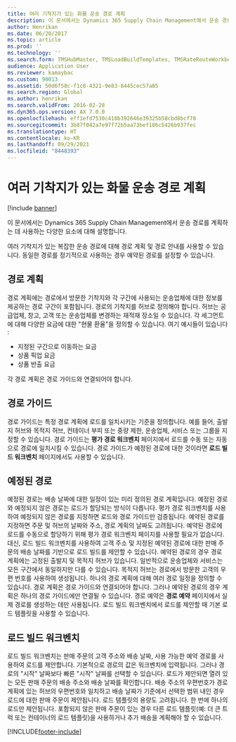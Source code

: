```yaml
---
title: 여러 기착지가 있는 화물 운송 경로 계획
description: 이 문서에서는 Dynamics 365 Supply Chain Management에서 운송 경로를 계획하는 데 사용하는 다양한 요소에 대해 설명합니다.
author: Henrikan
ms.date: 06/20/2017
ms.topic: article
ms.prod: ''
ms.technology: ''
ms.search.form: TMSHubMaster, TMSLoadBuildTemplates, TMSRateRouteWorkbench, TMSRouteGuide, TMSRoutePlan, TMSRouteWorkbench, WHSLoadTemplate, TMSRouteSchedule, TMSRouteRateDetail
audience: Application User
ms.reviewer: kamaybac
ms.custom: 90013
ms.assetid: 50d6f58c-f1c8-4321-9e83-8445cec57a85
ms.search.region: Global
ms.author: henrikan
ms.search.validFrom: 2016-02-28
ms.dyn365.ops.version: AX 7.0.0
ms.openlocfilehash: eff1efd7530c410b392646e39325b58cbd8bcf78
ms.sourcegitcommit: 3b87f042a7e97f72b5aa73bef186c5426b937fec
ms.translationtype: HT
ms.contentlocale: ko-KR
ms.lasthandoff: 09/29/2021
ms.locfileid: "8448393"
---
```

# <a name="plan-freight-transportation-routes-with-multiple-stops"></a>여러 기착지가 있는 화물 운송 경로 계획

[!include [banner](../includes/banner.md)]

이 문서에서는 Dynamics 365 Supply Chain Management에서 운송 경로를 계획하는 데 사용하는 다양한 요소에 대해 설명합니다.

여러 기착지가 있는 복잡한 운송 경로에 대해 경로 계획 및 경로 안내를 사용할 수 있습니다. 동일한 경로를 정기적으로 사용하는 경우 예약된 경로를 설정할 수 있습니다.

## <a name="route-plans"></a>경로 계획
경로 계획에는 경로에서 방문한 기착지와 각 구간에 사용되는 운송업체에 대한 정보를 제공하는 경로 구간이 포함됩니다. 경로의 기착지를 허브로 정의해야 합니다. 허브는 공급업체, 창고, 고객 또는 운송업체를 변경하는 재적재 장소일 수 있습니다. 각 세그먼트에 대해 다양한 요금에 대한 "현물 환율"을 정의할 수 있습니다. 여기 예시들이 있습니다 :

-   지정된 구간으로 이동하는 요금
-   상품 픽업 요금
-   상품 반출 요금

각 경로 계획은 경로 가이드와 연결되어야 합니다.

## <a name="route-guides"></a>경로 가이드
경로 가이드는 특정 경로 계획에 로드를 일치시키는 기준을 정의합니다. 예를 들어, 출발지 허브와 목적지 허브, 컨테이너 부피 또는 중량 제한, 운송업체, 서비스 또는 그룹을 지정할 수 있습니다. 경로 가이드는 **평가 경로 워크벤치** 페이지에서 로드를 수동 또는 자동으로 경로에 일치시킬 수 있습니다. 경로 가이드가 예정된 경로에 대한 것이라면 **로드 빌드 워크벤치** 페이지에서도 사용할 수 있습니다.

## <a name="scheduled-routes"></a>예정된 경로
예정된 경로는 배송 날짜에 대한 일정이 있는 미리 정의된 경로 계획입니다. 예정된 경로와 예정되지 않은 경로는 로드가 할당되는 방식이 다릅니다. 평가 경로 워크벤치를 사용하여 예정되지 않은 경로를 지정하면 로드와 경로 가이드만 검증됩니다. 예약된 경로를 지정하면 주문 및 허브의 날짜와 주소, 경로 계획의 날짜도 고려됩니다. 예약된 경로에 로드를 수동으로 할당하기 위해 평가 경로 워크벤치 페이지를 사용할 필요가 없습니다. 대신, 로드 빌드 워크벤치를 사용하여 고객 주소 및 지정된 예약된 경로에 대한 판매 주문의 배송 날짜를 기반으로 로드 빌드를 제안할 수 있습니다. 예약된 경로의 경우 경로 계획에는 고정된 출발지 및 목적지 허브가 있습니다. 일반적으로 운송업체와 서비스는 모든 구간에서 동일하지만 다를 수 있습니다. 목적지 허브는 경로에서 방문한 고객의 우편 번호를 사용하여 생성됩니다. 하나의 경로 계획에 대해 여러 경로 일정을 정의할 수 있습니다. 경로 계획은 경로 가이드와 연결되어야 합니다. 그러나 예약된 경로의 경우 계획은 하나의 경로 가이드에만 연결될 수 있습니다. 경로 예약은 **경로 예약** 페이지에서 실제 경로를 생성하는 데만 사용됩니다. 로드 빌드 워크벤치에서 로드를 제안할 때 기본 로드 템플릿을 사용할 수 있습니다.

## <a name="load-building-workbench"></a>로드 빌드 워크벤치
로드 빌드 워크벤치는 판매 주문의 고객 주소와 배송 날짜, 사용 가능한 예약 경로를 사용하여 로드를 제안합니다. 기본적으로 경로의 값은 워크벤치에 입력됩니다. 그러나 경로의 "시작" 날짜보다 빠른 "시작" 날짜를 선택할 수 있습니다. 로드가 제안되면 열려 있는 모든 판매 주문의 배송 주소와 배송 날짜를 확인합니다. 배송 주소의 우편번호가 경로 계획에 있는 허브의 우편번호와 일치하고 배송 날짜가 기준에서 선택한 범위 내인 경우 로드에 대한 판매 주문이 제안됩니다. 로드 템플릿의 용량도 고려됩니다. 한 번에 하나의 로드만 제안됩니다. 포함되지 않은 판매 주문이 있는 경우 다른 로드 템플릿(예: 더 큰 트럭 또는 컨테이너의 로드 템플릿)을 사용하거나 추가 배송을 계획해야 할 수 있습니다.





[!INCLUDE[footer-include](../../includes/footer-banner.md)]